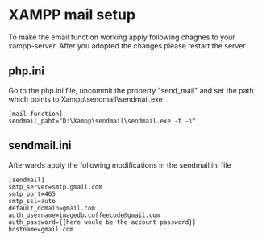# XAMPP mail setup
To make the email function working apply following chagnes to your xampp-server.
After you adopted the changes please restart the server

## php.ini
Go to the php.ini file, uncommit the property "send_mail" and set the path which points to Xampp\sendmail\sendmail.exe
```
[mail function]
sendmail_paht="D:\Xampp\sendmail\sendmail.exe -t -i"
```

## sendmail.ini
Afterwards apply the following modifications in the sendmail.ini file
```
[sendmail]
smtp_server=smtp.gmail.com
smtp_port=465
smtp_ssl=auto
default_domain=gmail.com
auth_username=imagedb.coffeecode@gmail.com
auth_password={{here woule be the account password}}
hostname=gmail.com
```
